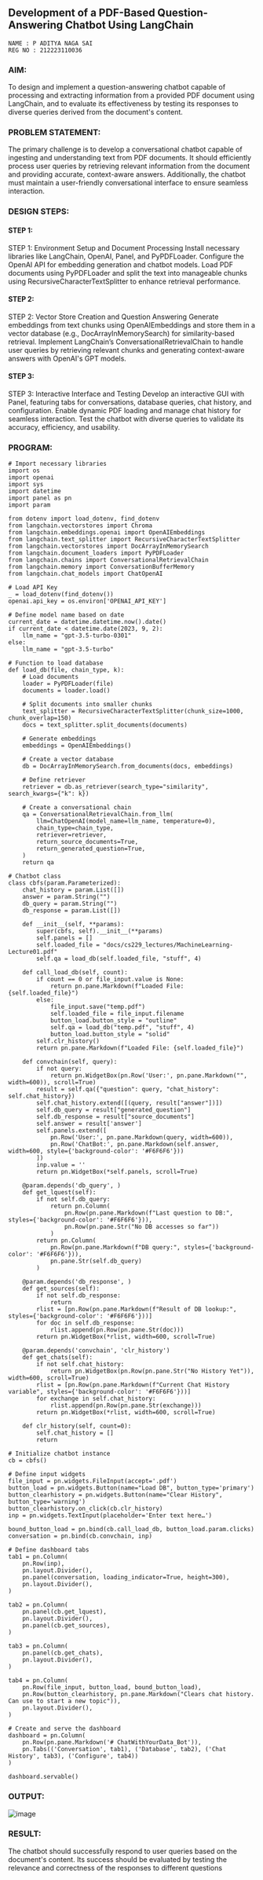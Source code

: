 ## Development of a PDF-Based Question-Answering Chatbot Using LangChain
```
NAME : P ADITYA NAGA SAI
REG NO : 212223110036
```
### AIM:
To design and implement a question-answering chatbot capable of processing and extracting information from a provided PDF document using LangChain, and to evaluate its effectiveness by testing its responses to diverse queries derived from the document's content.

### PROBLEM STATEMENT:
The primary challenge is to develop a conversational chatbot capable of ingesting and understanding text from PDF documents. It should efficiently process user queries by retrieving relevant information from the document and providing accurate, context-aware answers. Additionally, the chatbot must maintain a user-friendly conversational interface to ensure seamless interaction.
### DESIGN STEPS:
#### STEP 1:
STEP 1: Environment Setup and Document Processing
Install necessary libraries like LangChain, OpenAI, Panel, and PyPDFLoader.
Configure the OpenAI API for embedding generation and chatbot models.
Load PDF documents using PyPDFLoader and split the text into manageable chunks using RecursiveCharacterTextSplitter to enhance retrieval performance.
#### STEP 2:
STEP 2: Vector Store Creation and Question Answering
Generate embeddings from text chunks using OpenAIEmbeddings and store them in a vector database (e.g., DocArrayInMemorySearch) for similarity-based retrieval.
Implement LangChain’s ConversationalRetrievalChain to handle user queries by retrieving relevant chunks and generating context-aware answers with OpenAI's GPT models.
#### STEP 3:
STEP 3: Interactive Interface and Testing
Develop an interactive GUI with Panel, featuring tabs for conversations, database queries, chat history, and configuration.
Enable dynamic PDF loading and manage chat history for seamless interaction.
Test the chatbot with diverse queries to validate its accuracy, efficiency, and usability.
### PROGRAM:
```
# Import necessary libraries
import os
import openai
import sys
import datetime
import panel as pn
import param

from dotenv import load_dotenv, find_dotenv
from langchain.vectorstores import Chroma
from langchain.embeddings.openai import OpenAIEmbeddings
from langchain.text_splitter import RecursiveCharacterTextSplitter
from langchain.vectorstores import DocArrayInMemorySearch
from langchain.document_loaders import PyPDFLoader
from langchain.chains import ConversationalRetrievalChain
from langchain.memory import ConversationBufferMemory
from langchain.chat_models import ChatOpenAI

# Load API Key
_ = load_dotenv(find_dotenv())
openai.api_key = os.environ['OPENAI_API_KEY']

# Define model name based on date
current_date = datetime.datetime.now().date()
if current_date < datetime.date(2023, 9, 2):
    llm_name = "gpt-3.5-turbo-0301"
else:
    llm_name = "gpt-3.5-turbo"

# Function to load database
def load_db(file, chain_type, k):
    # Load documents
    loader = PyPDFLoader(file)
    documents = loader.load()

    # Split documents into smaller chunks
    text_splitter = RecursiveCharacterTextSplitter(chunk_size=1000, chunk_overlap=150)
    docs = text_splitter.split_documents(documents)

    # Generate embeddings
    embeddings = OpenAIEmbeddings()

    # Create a vector database
    db = DocArrayInMemorySearch.from_documents(docs, embeddings)

    # Define retriever
    retriever = db.as_retriever(search_type="similarity", search_kwargs={"k": k})

    # Create a conversational chain
    qa = ConversationalRetrievalChain.from_llm(
        llm=ChatOpenAI(model_name=llm_name, temperature=0),
        chain_type=chain_type,
        retriever=retriever,
        return_source_documents=True,
        return_generated_question=True,
    )
    return qa

# Chatbot class
class cbfs(param.Parameterized):
    chat_history = param.List([])
    answer = param.String("")
    db_query = param.String("")
    db_response = param.List([])

    def __init__(self, **params):
        super(cbfs, self).__init__(**params)
        self.panels = []
        self.loaded_file = "docs/cs229_lectures/MachineLearning-Lecture01.pdf"
        self.qa = load_db(self.loaded_file, "stuff", 4)

    def call_load_db(self, count):
        if count == 0 or file_input.value is None:
            return pn.pane.Markdown(f"Loaded File: {self.loaded_file}")
        else:
            file_input.save("temp.pdf")
            self.loaded_file = file_input.filename
            button_load.button_style = "outline"
            self.qa = load_db("temp.pdf", "stuff", 4)
            button_load.button_style = "solid"
        self.clr_history()
        return pn.pane.Markdown(f"Loaded File: {self.loaded_file}")

    def convchain(self, query):
        if not query:
            return pn.WidgetBox(pn.Row('User:', pn.pane.Markdown("", width=600)), scroll=True)
        result = self.qa({"question": query, "chat_history": self.chat_history})
        self.chat_history.extend([(query, result["answer"])])
        self.db_query = result["generated_question"]
        self.db_response = result["source_documents"]
        self.answer = result['answer']
        self.panels.extend([
            pn.Row('User:', pn.pane.Markdown(query, width=600)),
            pn.Row('ChatBot:', pn.pane.Markdown(self.answer, width=600, style={'background-color': '#F6F6F6'}))
        ])
        inp.value = ''
        return pn.WidgetBox(*self.panels, scroll=True)

    @param.depends('db_query', )
    def get_lquest(self):
        if not self.db_query:
            return pn.Column(
                pn.Row(pn.pane.Markdown(f"Last question to DB:", styles={'background-color': '#F6F6F6'})),
                pn.Row(pn.pane.Str("No DB accesses so far"))
            )
        return pn.Column(
            pn.Row(pn.pane.Markdown(f"DB query:", styles={'background-color': '#F6F6F6'})),
            pn.pane.Str(self.db_query)
        )

    @param.depends('db_response', )
    def get_sources(self):
        if not self.db_response:
            return
        rlist = [pn.Row(pn.pane.Markdown(f"Result of DB lookup:", styles={'background-color': '#F6F6F6'}))]
        for doc in self.db_response:
            rlist.append(pn.Row(pn.pane.Str(doc)))
        return pn.WidgetBox(*rlist, width=600, scroll=True)

    @param.depends('convchain', 'clr_history')
    def get_chats(self):
        if not self.chat_history:
            return pn.WidgetBox(pn.Row(pn.pane.Str("No History Yet")), width=600, scroll=True)
        rlist = [pn.Row(pn.pane.Markdown(f"Current Chat History variable", styles={'background-color': '#F6F6F6'}))]
        for exchange in self.chat_history:
            rlist.append(pn.Row(pn.pane.Str(exchange)))
        return pn.WidgetBox(*rlist, width=600, scroll=True)

    def clr_history(self, count=0):
        self.chat_history = []
        return

# Initialize chatbot instance
cb = cbfs()

# Define input widgets
file_input = pn.widgets.FileInput(accept='.pdf')
button_load = pn.widgets.Button(name="Load DB", button_type='primary')
button_clearhistory = pn.widgets.Button(name="Clear History", button_type='warning')
button_clearhistory.on_click(cb.clr_history)
inp = pn.widgets.TextInput(placeholder='Enter text here…')

bound_button_load = pn.bind(cb.call_load_db, button_load.param.clicks)
conversation = pn.bind(cb.convchain, inp)

# Define dashboard tabs
tab1 = pn.Column(
    pn.Row(inp),
    pn.layout.Divider(),
    pn.panel(conversation, loading_indicator=True, height=300),
    pn.layout.Divider(),
)

tab2 = pn.Column(
    pn.panel(cb.get_lquest),
    pn.layout.Divider(),
    pn.panel(cb.get_sources),
)

tab3 = pn.Column(
    pn.panel(cb.get_chats),
    pn.layout.Divider(),
)

tab4 = pn.Column(
    pn.Row(file_input, button_load, bound_button_load),
    pn.Row(button_clearhistory, pn.pane.Markdown("Clears chat history. Can use to start a new topic")),
    pn.layout.Divider(),
)

# Create and serve the dashboard
dashboard = pn.Column(
    pn.Row(pn.pane.Markdown('# ChatWithYourData_Bot')),
    pn.Tabs(('Conversation', tab1), ('Database', tab2), ('Chat History', tab3), ('Configure', tab4))
)

dashboard.servable()
```
### OUTPUT:
![image](https://github.com/user-attachments/assets/4e5402dd-c4da-41e9-a389-edf78e19d3f7)

### RESULT:
The chatbot should successfully respond to user queries based on the document's content. Its success should be evaluated by testing the relevance and correctness of the responses to different questions
